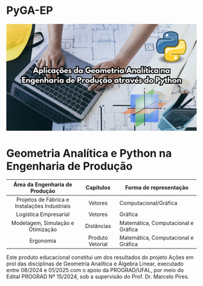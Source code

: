 # PyGA-EP
![PyGA-EP.png](PyGA-EP.png)

# Geometria Analítica e Python na Engenharia de Produção

 <div align="center">
   
|      **Área da Engenharia de Produção**       |   **Capítulos**  | **Forma de representação**          |
|:---------------------------------------------:|:----------------:|-------------------------------------|
| Projetos de Fábrica e Instalações Industriais |      Vetores     |        Computacional/Gráfica        |
|             Logística Empresarial             |      Vetores     |               Gráfica               |
|       Modelagem, Simulação e Otimização       |    Distâncias    | Matemática, Computacional e Gráfica |
|                   Ergonomia                   | Produto Vetorial | Matemática, Computacional e Gráfica |

</div>
Este produto educacional constitui um dos resultados do projeto Ações em prol das disciplinas de Geometria Analítica e Álgebra Linear, executado entre 08/2024 e 01/2025 com o apoio da PROGRAD/UFAL, por meio do Edital PROGRAD Nº 15/2024, sob a supervisão do Prof. Dr. Marcelo Pires.

